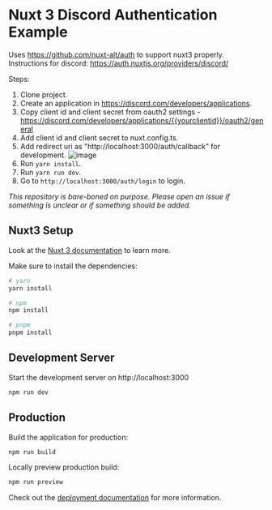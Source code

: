 # Nuxt 3 Discord Authentication Example

Uses https://github.com/nuxt-alt/auth to support nuxt3 properly.
Instructions for discord: https://auth.nuxtjs.org/providers/discord/

Steps:
1. Clone project.
1. Create an application in https://discord.com/developers/applications.
1. Copy client id and client secret from oauth2 settings - https://discord.com/developers/applications/{{yourclientid}}/oauth2/general
1. Add client id and client secret to nuxt.config.ts.
1. Add redirect uri as "http://localhost:3000/auth/callback" for development.
![image](https://user-images.githubusercontent.com/5083273/212569497-e31d723d-275b-47d1-9a5e-fd05465663ff.png)
1. Run `yarn install`.
1. Run `yarn run dev`.
1. Go to `http://localhost:3000/auth/login` to login.

*This repository is bare-boned on purpose. Please open an issue if something is unclear or if something should be added.*

## Nuxt3 Setup
Look at the [Nuxt 3 documentation](https://nuxt.com/docs/getting-started/introduction) to learn more.

Make sure to install the dependencies:

```bash
# yarn
yarn install

# npm
npm install

# pnpm
pnpm install
```

## Development Server

Start the development server on http://localhost:3000

```bash
npm run dev
```

## Production

Build the application for production:

```bash
npm run build
```

Locally preview production build:

```bash
npm run preview
```

Check out the [deployment documentation](https://nuxt.com/docs/getting-started/deployment) for more information.
